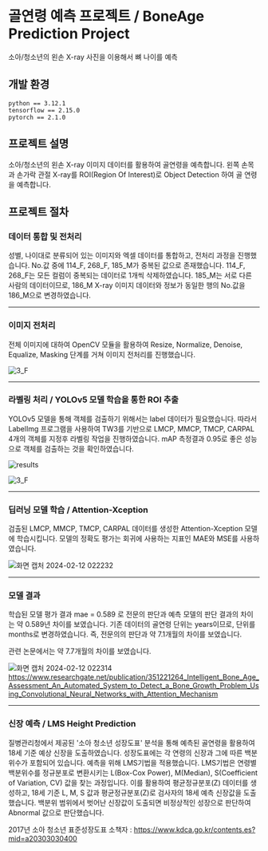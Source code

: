 # 골연령 예측 프로젝트 / BoneAge Prediction Project
소아/청소년의 왼손 X-ray 사진을 이용해서 뼈 나이를 예측

## 개발 환경
```
python == 3.12.1
tensorflow == 2.15.0
pytorch == 2.1.0
```

## 프로젝트 설명
소아/청소년의 왼손 X-ray 이미지 데이터를 활용하여 골연령을 예측합니다. 왼쪽 손목과 손가락 관절 X-ray를 ROI(Region Of Interest)로 Object Detection 하여 골 연령을 예측합니다.

## 프로젝트 절차
### 데이터 통합 및 전처리
성별, 나이대로 분류되어 있는 이미지와 엑셀 데이터를 통합하고, 전처리 과정을 진행했습니다.
No.값 중에 114_F, 268_F, 185_M가 중복된 값으로 존재했습니다. 114_F, 268_F는 모든 컬럼이 중복되는 데이터로 1개씩 삭제하였습니다. 185_M는 서로 다른 사람의 데이터이므로, 186_M X-ray 이미지 데이터와 정보가 동일한 행의 No.값을 186_M으로 변경하였습니다.

---

### 이미지 전처리
전체 이미지에 대하여 OpenCV 모듈을 활용하여 Resize, Normalize, Denoise, Equalize, Masking 단계를 거쳐 이미지 전처리를 진행했습니다.

![3_F](https://github.com/jinuHH/BoneAge_Project/assets/105624646/6ce5883f-1358-4123-9763-694de37690a2)

---

### 라벨링 처리 / YOLOv5 모델 학습을 통한 ROI 추출
YOLOv5 모델을 통해 객체를 검출하기 위해서는 label 데이터가 필요했습니다. 따라서 LabelImg 프로그램을 사용하여 TW3를 기반으로 LMCP, MMCP, TMCP, CARPAL 4개의 객체를 지정후 라벨링 작업을 진행하였습니다. mAP 측정결과 0.95로 좋은 성능으로 객체를 검출하는 것을 확인하였습니다.

![results](https://github.com/jinuHH/BoneAge_Project/assets/105624646/eeeaf25e-beab-4aba-96d9-260fa551c85a)

![3_F](https://github.com/jinuHH/BoneAge_Project/assets/105624646/3933d221-4197-4c3e-bb3a-4f63a3d22ac3)

---

### 딥러닝 모델 학습 / Attention-Xception
검출된 LMCP, MMCP, TMCP, CARPAL 데이터를 생성한 Attention-Xception 모델에 학습시킵니다. 모델의 정확도 평가는 회귀에 사용하는 지표인 MAE와 MSE를 사용하였습니다.

![화면 캡처 2024-02-12 022232](https://github.com/jinuHH/BoneAge_Project/assets/105624646/59db6aa3-c300-4e7d-aaa4-d709de5987e6)

---

### 모델 결과
학습된 모델 평가 결과 mae = 0.589 로 전문의 판단과 예측 모델의 판단 결과의 차이는 약 0.589년 차이를 보였습니다.
기존 데이터의 골연령 단위는 years이므로, 단위를 months로 변경하였습니다. 즉, 전문의의 판단과 약 7.1개월의 차이를 보였습니다.

관련 논문에서는 약 7.7개월의 차이를 보였습니다.

![화면 캡처 2024-02-12 022314](https://github.com/jinuHH/BoneAge_Project/assets/105624646/ad627823-e70e-48c1-a767-4f6085ee49de)
<https://www.researchgate.net/publication/351221264_Intelligent_Bone_Age_Assessment_An_Automated_System_to_Detect_a_Bone_Growth_Problem_Using_Convolutional_Neural_Networks_with_Attention_Mechanism>

---

### 신장 예측 / LMS Height Prediction
질병관리청에서 제공된 '소아 청소년 성장도표' 분석을 통해 예측된 골연령을 활용하여 18세 기준 예상 신장을 도출하였습니다. 성장도표에는 각 연령의 신장과 그에 따른 백분위수가 포함되어 있습니다. 예측을 위해 LMS기법을 적용했습니다. LMS기법은 연령별 백분위수를 정규분포로 변환시키는 L(Box-Cox Power), M(Median), S(Coefficient of Variation, CV) 값을 찾는 과정입니다. 이를 활용하여 평균정규분포(Z) 데이터를 생성하고, 18세 기준 L, M, S 값과 평균정규분포(Z)로 검사자의 18세 예측 신장값을 도출했습니다. 백분위 범위에서 벗어난 신장값이 도출되면 비정상적인 성장으로 판단하여 Abnormal 값으로 판단했습니다.

2017년 소아 청소년 표준성장도표 소책자 :
<https://www.kdca.go.kr/contents.es?mid=a20303030400>

